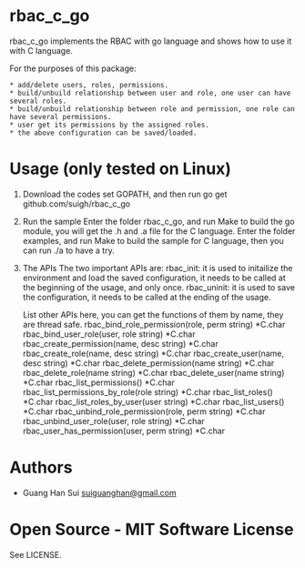 rbac_c_go 
======
rbac_c_go implements the RBAC with go language and shows how to use it with C language.

For the purposes of this package:

	* add/delete users, roles, permissions.
    * build/unbuild relationship between user and role, one user can have several roles. 
    * build/unbuild relationship between role and permission, one role can have several permissions.
    * user get its permissions by the assigned roles.
    * the above configuration can be saved/loaded.
	
Usage (only tested on Linux)
=====

1. Download the codes 
   set GOPATH, and then run go get github.com/suigh/rbac_c_go

2. Run the sample
   Enter the folder rbac_c_go, and run Make to build the go module, you will get the .h and .a file for the C language.
   Enter the folder examples, and run Make to build the sample for C language, then you can run ./a to have a try.

3. The APIs
   The two important APIs are:
   rbac_init: it is used to initailize the environment and load the saved configuration, it needs to be called at the beginning of the usage, and only once.
   rbac_uninit: it is used to save the configuration, it needs to be called at the ending of the usage.

   List other APIs here, you can get the functions of them by name, they are thread safe.
   rbac_bind_role_permission(role, perm string) *C.char
   rbac_bind_user_role(user, role string) *C.char
   rbac_create_permission(name, desc string) *C.char
   rbac_create_role(name, desc string) *C.char
   rbac_create_user(name, desc string) *C.char
   rbac_delete_permission(name string) *C.char
   rbac_delete_role(name string) *C.char
   rbac_delete_user(name string) *C.char
   rbac_list_permissions() *C.char
   rbac_list_permissions_by_role(role string) *C.char
   rbac_list_roles() *C.char
   rbac_list_roles_by_user(user string) *C.char
   rbac_list_users() *C.char
   rbac_unbind_role_permission(role, perm string) *C.char
   rbac_unbind_user_role(user, role string) *C.char
   rbac_user_has_permission(user, perm string) *C.char

Authors
=======

 * Guang Han Sui <suiguanghan@gmail.com> 

Open Source - MIT Software License
==================================

See LICENSE.
